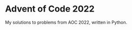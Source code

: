 # Advent of Code 2022
My solutions to problems from AOC 2022, written in Python.
<!-- AOC TILES BEGIN -->
<!-- AOC TILES END -->
